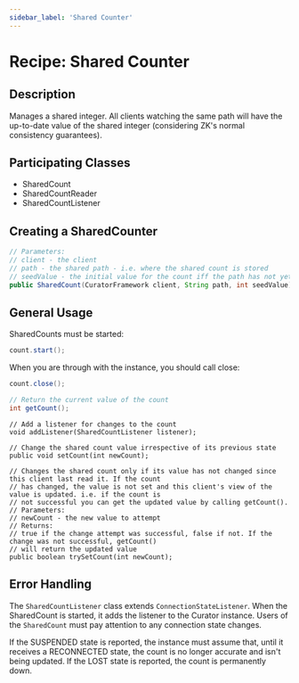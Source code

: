 ```yaml
---
sidebar_label: 'Shared Counter'
---
```


# Recipe: Shared Counter

## Description

Manages a shared integer. All clients watching the same path will have the up-to-date value of the shared integer (considering ZK's normal consistency guarantees).

## Participating Classes

* SharedCount
* SharedCountReader
* SharedCountListener

## Creating a SharedCounter

```java
// Parameters:
// client - the client
// path - the shared path - i.e. where the shared count is stored
// seedValue - the initial value for the count iff the path has not yet been created
public SharedCount(CuratorFramework client, String path, int seedValue);
```

## General Usage

SharedCounts must be started:

```java
count.start();
```

When you are through with the instance, you should call close:

```java
count.close();
```

```java
// Return the current value of the count
int getCount();
```

```
// Add a listener for changes to the count
void addListener(SharedCountListener listener);
```

```
// Change the shared count value irrespective of its previous state
public void setCount(int newCount);
```

```
// Changes the shared count only if its value has not changed since this client last read it. If the count
// has changed, the value is not set and this client's view of the value is updated. i.e. if the count is
// not successful you can get the updated value by calling getCount().
// Parameters:
// newCount - the new value to attempt
// Returns:
// true if the change attempt was successful, false if not. If the change was not successful, getCount()
// will return the updated value
public boolean trySetCount(int newCount);
```

## Error Handling

The `SharedCountListener` class extends `ConnectionStateListener`. When the SharedCount is started, it adds the listener to the Curator instance. Users of the `SharedCount` must pay attention to any connection state changes.

If the SUSPENDED state is reported, the instance must assume that, until it receives a RECONNECTED state, the count is no longer accurate and isn't being updated. If the LOST state is reported, the count is permanently down.
